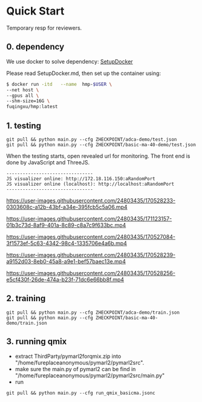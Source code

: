 # Quick Start
Temporary resp for reviewers.



## 0. dependency
We use docker to solve dependency: 
[SetupDocker](./setup_docker.md)

Please read SetupDocker.md, then set up the container using:
```bash
$ docker run -itd   --name  hmp-$USER \
--net host \
--gpus all \
--shm-size=16G \
fuqingxu/hmp:latest
```

## 1. testing
```
git pull && python main.py --cfg ZHECKPOINT/adca-demo/test.json
git pull && python main.py --cfg ZHECKPOINT/basic-ma-40-demo/test.json
```
When the testing starts, open revealed url for monitoring. The front end is done by JavaScript and ThreeJS.
```
--------------------------------
JS visualizer online: http://172.18.116.150:aRandomPort
JS visualizer online (localhost): http://localhost:aRandomPort
--------------------------------
```



https://user-images.githubusercontent.com/24803435/170528233-0303608c-a12b-43bf-a34e-395fcb5c5a06.mp4

https://user-images.githubusercontent.com/24803435/171123157-01b3c73d-8af9-401a-8c89-c8a7c9f633bc.mp4

https://user-images.githubusercontent.com/24803435/170527084-3f1573ef-5c63-4342-98c4-1335706e4a6b.mp4

https://user-images.githubusercontent.com/24803435/170528239-a9152d03-8eb0-45a8-a9e1-bef57baec13e.mp4

https://user-images.githubusercontent.com/24803435/170528256-e5cf430f-26de-474a-b23f-71dc6e66bb8f.mp4







## 2. training
```
git pull && python main.py --cfg ZHECKPOINT/adca-demo/train.json
git pull && python main.py --cfg ZHECKPOINT/basic-ma-40-demo/train.json
```

## 3. running qmix

- extract ThirdParty/pymarl2forqmix.zip into "/home/fureplaceanonymous/pymarl2/pymarl2src".
- make sure the main.py of pymarl2 can be find in "/home/fureplaceanonymous/pymarl2/pymarl2src/main.py"
- run 
```
git pull && python main.py --cfg run_qmix_basicma.jsonc
```



